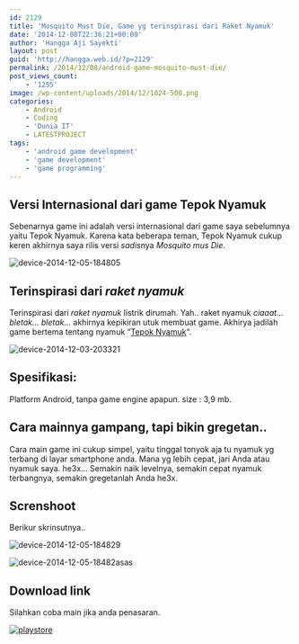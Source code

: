 ```yaml
---
id: 2129
title: 'Mosquito Must Die, Game yg terinspirasi dari Raket Nyamuk'
date: '2014-12-08T22:36:21+00:00'
author: 'Hangga Aji Sayekti'
layout: post
guid: 'http://hangga.web.id/?p=2129'
permalink: /2014/12/08/android-game-mosquito-must-die/
post_views_count:
    - '1255'
image: /wp-content/uploads/2014/12/1024-500.png
categories:
    - Android
    - Coding
    - 'Dunia IT'
    - LATESTPROJECT
tags:
    - 'android game development'
    - 'game development'
    - 'game programming'
---
```


## Versi Internasional dari game Tepok Nyamuk

Sebenarnya game ini adalah versi internasional dari game saya sebelumnya yaitu Tepok Nyamuk. Karena kata beberapa teman, Tepok Nyamuk cukup keren akhirnya saya rilis versi *sadis*nya *Mosquito mus Die*.

![device-2014-12-05-184805](http://hangga.web.id/wp-content/uploads/2014/12/device-2014-12-05-184805-576x1024.png)

## Terinspirasi dari *raket nyamuk*

Terinspirasi dari *raket nyamuk* listrik dirumah. Yah.. raket nyamuk *ciaaat… bletak… bletak…* akhirnya kepikiran utuk membuat game. Akhirya jadilah game bertema tentang nyamuk “[Tepok Nyamuk](https://play.google.com/store/apps/details?id=com.qiya.nyamuk "Tepok Nyamuk")“.

![device-2014-12-03-203321](http://hangga.web.id/wp-content/uploads/2014/12/device-2014-12-03-203321.png)

## Spesifikasi:

Platform Android, tanpa game engine apapun. size : 3,9 mb.

## Cara mainnya gampang, tapi bikin gregetan..

Cara main game ini cukup simpel, yaitu tinggal tonyok aja tu nyamuk yg terbang di layar smartphone anda. Mana yg lebih cepat, jari Anda atau nyamuk saya. he3x… Semakin naik levelnya, semakin cepat nyamuk terbangnya, semakin gregetanlah Anda he3x.

## Screnshoot

Berikur skrinsutnya..

![device-2014-12-05-184829](http://hangga.web.id/wp-content/uploads/2014/12/device-2014-12-05-184829-576x1024.png)

![device-2014-12-05-18482asas](http://hangga.web.id/wp-content/uploads/2014/12/device-2014-12-05-18482asas-576x1024.png)

## Download link

Silahkan coba main jika anda penasaran.

[![playstore](http://hangga.web.id/wp-content/uploads/2014/02/playstore-300x98.png)](https://play.google.com/store/apps/details?id=com.qiya.mosquitomustdie)